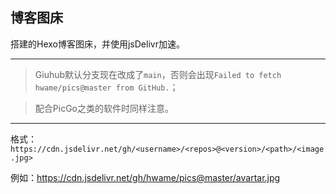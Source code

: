## 博客图床
搭建的Hexo博客图床，并使用jsDelivr加速。

******

> Giuhub默认分支现在改成了`main`，否则会出现`Failed to fetch hwame/pics@master from GitHub.`；

> 配合PicGo之类的软件时同样注意。

******
格式：`https://cdn.jsdelivr.net/gh/<username>/<repos>@<version>/<path>/<image.jpg>`

例如：https://cdn.jsdelivr.net/gh/hwame/pics@master/avartar.jpg
